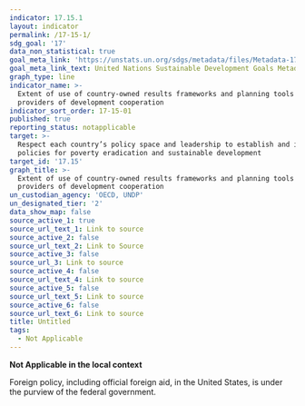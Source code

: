 ```yaml
---
indicator: 17.15.1
layout: indicator
permalink: /17-15-1/
sdg_goal: '17'
data_non_statistical: true
goal_meta_link: 'https://unstats.un.org/sdgs/metadata/files/Metadata-17-15-01.pdf'
goal_meta_link_text: United Nations Sustainable Development Goals Metadata (pdf 468kB)
graph_type: line
indicator_name: >-
  Extent of use of country-owned results frameworks and planning tools by
  providers of development cooperation
indicator_sort_order: 17-15-01
published: true
reporting_status: notapplicable
target: >-
  Respect each country’s policy space and leadership to establish and implement
  policies for poverty eradication and sustainable development
target_id: '17.15'
graph_title: >-
  Extent of use of country-owned results frameworks and planning tools by
  providers of development cooperation
un_custodian_agency: 'OECD, UNDP'
un_designated_tier: '2'
data_show_map: false
source_active_1: true
source_url_text_1: Link to source
source_active_2: false
source_url_text_2: Link to Source
source_active_3: false
source_url_3: Link to source
source_active_4: false
source_url_text_4: Link to source
source_active_5: false
source_url_text_5: Link to source
source_active_6: false
source_url_text_6: Link to source
title: Untitled
tags:
  - Not Applicable
---
```

**Not Applicable in the local context**

Foreign policy, including official foreign aid, in the United States, is under the purview of the federal government.
